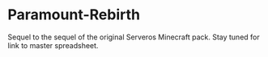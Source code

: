# Paramount-Rebirth
Sequel to the sequel of the original Serveros Minecraft pack.
Stay tuned for link to master spreadsheet.
